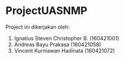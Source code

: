 # ProjectUASNMP

Project ini dikerjakan oleh:
1. Ignatius Steven Christopher B. (160421001)
2. Andreas Bayu Prakasa (160421058)
3. Vincent Kurniawan Hadinata (160421072)
